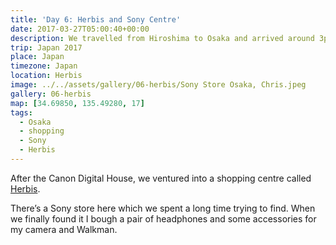 ```yaml
---
title: 'Day 6: Herbis and Sony Centre'
date: 2017-03-27T05:00:40+00:00
description: We travelled from Hiroshima to Osaka and arrived around 3pm. We checked into the Ritz Carlton and spent the afternoon exploring the area.
trip: Japan 2017
place: Japan
timezone: Japan
location: Herbis
image: ../../assets/gallery/06-herbis/Sony Store Osaka, Chris.jpeg
gallery: 06-herbis
map: [34.69850, 135.49280, 17]
tags:
  - Osaka
  - shopping
  - Sony
  - Herbis
---
```


After the Canon Digital House, we ventured into a shopping centre called [Herbis](https://www.herbis.jp/).

There’s a Sony store here which we spent a long time trying to find. When we finally found it I bough a pair of headphones and some accessories for my camera and Walkman.
